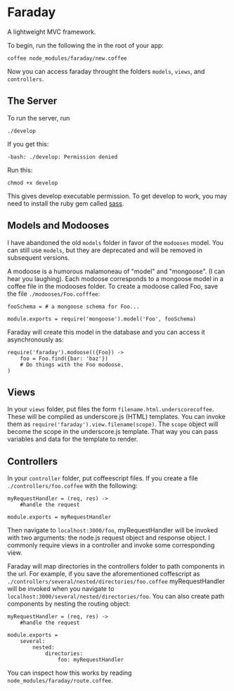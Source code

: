 Faraday
=======
A lightweight MVC framework.

To begin, run the following the in the root of your app:

<pre><code>coffee node_modules/faraday/new.coffee</code></pre>

Now you can access faraday throught the folders <code>models</code>, <code>views</code>, and <code>controllers</code>.

The Server
----------

To run the server, run 

<pre><code>./develop</code></pre>

If you get this:

<pre><code>-bash: ./develop: Permission denied</code></pre>

Run this:

<pre><code>chmod +x develop</code></pre>

This gives develop executable permission. To get develop to work, you may need to install the ruby gem called <a href='http://sass-lang.com/'>sass</a>.

Models and Modooses
-------------------

I have abandoned the old <code>models</code> folder in favor of the <code>modooses</code> model. You can still use <code>models</code>, but they are deprecated and will be removed in subsequent versions. 

A modoose is a humorous malamoneau of "model" and "mongoose". (I can hear you laughing). Each modoose corresponds to a mongoose model in a coffee file in the modooses folder. To create a modoose called Foo, save the file <code>./modooses/Foo.cofffee</code>: 

<pre><code>fooSchema = # a mongoose schema for Foo...

module.exports = require('mongoose').model('Foo', fooSchema)</code></pre>

Faraday will create this model in the database and you can access it asynchronously as: 

<pre><code>require('faraday').modoose(({Foo}) -> 
    foo = Foo.find({bar: 'baz'})
    # Do things with the Foo modoose.
)</code></pre>

Views
-----

In your <code>views</code> folder, put files the form <code>filename.html.underscorecoffee</code>. These will be compiled as underscore.js (HTML) templates. You can invoke them as <code>require('faraday').view.filename(scope)</code>. The <code>scope</code> object will become the scope in the underscore.js template. That way you can pass variables and data for the template to render. 

Controllers
-----------

In your <code>controller</code> folder, put coffeescript files. If you create a file <code>./controllers/foo.coffee</code> with the following:

<pre><code>myRequestHandler = (req, res) -> 
    #handle the request
    
module.exports = myRequestHandler</code></pre>

Then navigate to <code>localhost:3000/foo</code>, myRequestHandler will be invoked with two arguments: the node.js request object and response object. I commonly require views in a controller and invoke some corresponding view. 

Faraday will map directories in the controllers folder to path components in the url. For example, if you save the aforementioned coffescript as <code>./controllers/several/nested/directories/foo.coffee</code> myRequestHandler will be invoked when you navigate to <code>localhost:3000/several/nested/directories/foo</code>. You can also create path components by nesting the routing object:

<pre><code>myRequestHandler = (req, res) -> 
    #handle the request
    
module.exports = 
    several:
        nested:
            directories:
                foo: myRequestHandler</code></pre>

You can inspect how this works by reading <code>node_modules/faraday/route.coffee</code>.


